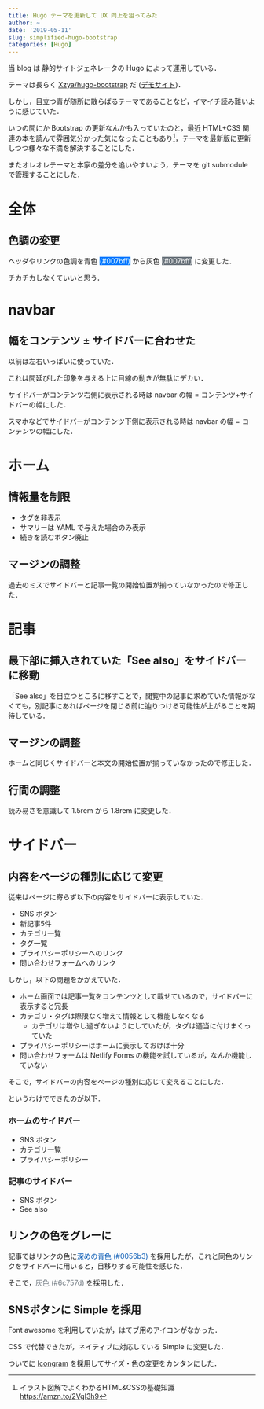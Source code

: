 ```yaml
---
title: Hugo テーマを更新して UX 向上を狙ってみた
author: ~
date: '2019-05-11'
slug: simplified-hugo-bootstrap
categories: [Hugo]
---
```


当 blog は 静的サイトジェネレータの Hugo によって運用している．

テーマは長らく [Xzya/hugo-bootstrap](//github.com/Xzya/hugo-bootstrap) だ
([デモサイト](//themes.gohugo.io/theme/hugo-bootstrap))．

しかし，目立つ青が随所に散らばるテーマであることなど，イマイチ読み難いように感じていた．

いつの間にか Bootstrap の更新なんかも入っていたのと，最近 HTML+CSS 関連の本を読んで雰囲気分かった気になったこともあり[^1]，テーマを最新版に更新しつつ様々な不満を解決することにした．

[^1]: イラスト図解でよくわかるHTML&CSSの基礎知識 <https://amzn.to/2VgI3h9>

またオレオレテーマと本家の差分を追いやすいよう，テーマを git submodule で管理することにした．

# 全体

## 色調の変更

ヘッダやリンクの色調を青色
<span style="background-color: #007bff; color:white">(#007bff)</span>
から灰色
<span style="background-color: #6c757d; color:white">(#007bff)</span>
に変更した．

チカチカしなくていいと思う．

# navbar 

## 幅をコンテンツ ± サイドバーに合わせた

以前は左右いっぱいに使っていた．

これは間延びした印象を与える上に目線の動きが無駄にデカい．

サイドバーがコンテンツ右側に表示される時は
navbar の幅 = コンテンツ+サイドバーの幅にした．

スマホなどでサイドバーがコンテンツ下側に表示される時は
navbar の幅 = コンテンツの幅にした．

# ホーム

## 情報量を制限

- タグを非表示
- サマリーは YAML で与えた場合のみ表示
- 続きを読むボタン廃止

## マージンの調整

過去のミスでサイドバーと記事一覧の開始位置が揃っていなかったので修正した．


# 記事

## 最下部に挿入されていた「See also」をサイドバーに移動

「See also」を目立つところに移すことで，閲覧中の記事に求めていた情報がなくても，別記事にあればページを閉じる前に辿りつける可能性が上がることを期待している．

## マージンの調整

ホームと同じくサイドバーと本文の開始位置が揃っていなかったので修正した．

## 行間の調整

読み易さを意識して 1.5rem から 1.8rem に変更した．

# サイドバー

## 内容をページの種別に応じて変更

従来はページに寄らず以下の内容をサイドバーに表示していた．

- SNS ボタン
- 新記事5件
- カテゴリ一覧
- タグ一覧
- プライバシーポリシーへのリンク
- 問い合わせフォームへのリンク

しかし，以下の問題をかかえていた．

- ホーム画面では記事一覧をコンテンツとして載せているので，サイドバーに表示すると冗長
- カテゴリ・タグは際限なく増えて情報として機能しなくなる
    - カテゴリは増やし過ぎないようにしていたが，タグは適当に付けまくっていた
- プライバシーポリシーはホームに表示しておけば十分
- 問い合わせフォームは Netlify Forms の機能を試しているが，なんか機能していない

そこで，サイドバーの内容をページの種別に応じて変えることにした．

というわけでできたのが以下．

### ホームのサイドバー

- SNS ボタン
- カテゴリ一覧
- プライバシーポリシー

### 記事のサイドバー

- SNS ボタン
- See also


## リンクの色をグレーに

記事ではリンクの色に<span style="color:#0056b3">深めの青色 (#0056b3) </span>を採用したが，これと同色のリンクをサイドバーに用いると，目移りする可能性を感じた．

そこで，<span style="color:#6c757d">灰色 (#6c757d) </span>を採用した．

## SNSボタンに Simple を採用

Font awesome を利用していたが，はてブ用のアイコンがなかった．

CSS で代替できたが，ネイティブに対応している Simple に変更した．

ついでに [Icongram](//icongr.am) を採用してサイズ・色の変更をカンタンにした．
